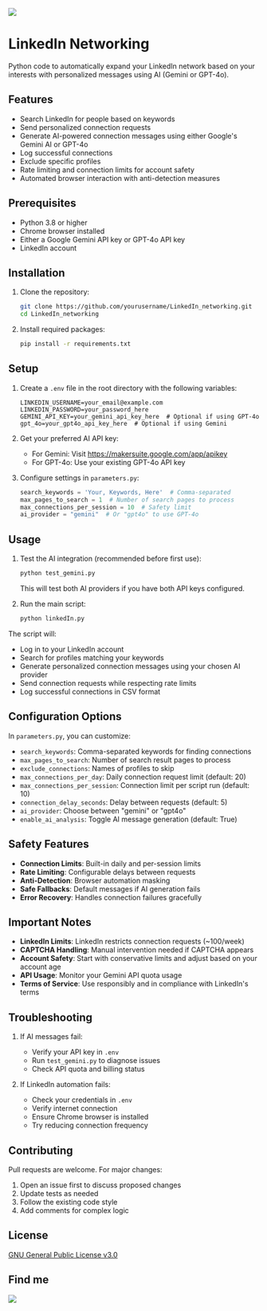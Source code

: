 ![](https://content.linkedin.com/content/dam/me/business/en-us/amp/brand-site/v2/bg/LI-Logo.svg.original.svg)
# LinkedIn Networking

Python code to automatically expand your LinkedIn network based on your interests with personalized messages using AI (Gemini or GPT-4o).

## Features

- Search LinkedIn for people based on keywords
- Send personalized connection requests
- Generate AI-powered connection messages using either Google's Gemini AI or GPT-4o
- Log successful connections
- Exclude specific profiles
- Rate limiting and connection limits for account safety
- Automated browser interaction with anti-detection measures

## Prerequisites

- Python 3.8 or higher
- Chrome browser installed
- Either a Google Gemini API key or GPT-4o API key
- LinkedIn account

## Installation

1. Clone the repository:
   ```bash
   git clone https://github.com/yourusername/LinkedIn_networking.git
   cd LinkedIn_networking
   ```

2. Install required packages:
   ```bash
   pip install -r requirements.txt
   ```

## Setup

1. Create a `.env` file in the root directory with the following variables:
   ```
   LINKEDIN_USERNAME=your_email@example.com
   LINKEDIN_PASSWORD=your_password_here
   GEMINI_API_KEY=your_gemini_api_key_here  # Optional if using GPT-4o
   gpt_4o=your_gpt4o_api_key_here  # Optional if using Gemini
   ```

2. Get your preferred AI API key:
   - For Gemini: Visit https://makersuite.google.com/app/apikey
   - For GPT-4o: Use your existing GPT-4o API key

3. Configure settings in `parameters.py`:
   ```python
   search_keywords = 'Your, Keywords, Here'  # Comma-separated
   max_pages_to_search = 1  # Number of search pages to process
   max_connections_per_session = 10  # Safety limit
   ai_provider = "gemini"  # Or "gpt4o" to use GPT-4o
   ```

## Usage

1. Test the AI integration (recommended before first use):
   ```bash
   python test_gemini.py
   ```
   This will test both AI providers if you have both API keys configured.

2. Run the main script:
   ```bash
   python linkedIn.py
   ```

The script will:
- Log in to your LinkedIn account
- Search for profiles matching your keywords
- Generate personalized connection messages using your chosen AI provider
- Send connection requests while respecting rate limits
- Log successful connections in CSV format

## Configuration Options

In `parameters.py`, you can customize:
- `search_keywords`: Comma-separated keywords for finding connections
- `max_pages_to_search`: Number of search result pages to process
- `exclude_connections`: Names of profiles to skip
- `max_connections_per_day`: Daily connection request limit (default: 20)
- `max_connections_per_session`: Connection limit per script run (default: 10)
- `connection_delay_seconds`: Delay between requests (default: 5)
- `ai_provider`: Choose between "gemini" or "gpt4o"
- `enable_ai_analysis`: Toggle AI message generation (default: True)

## Safety Features

- **Connection Limits**: Built-in daily and per-session limits
- **Rate Limiting**: Configurable delays between requests
- **Anti-Detection**: Browser automation masking
- **Safe Fallbacks**: Default messages if AI generation fails
- **Error Recovery**: Handles connection failures gracefully

## Important Notes

- **LinkedIn Limits**: LinkedIn restricts connection requests (~100/week)
- **CAPTCHA Handling**: Manual intervention needed if CAPTCHA appears
- **Account Safety**: Start with conservative limits and adjust based on your account age
- **API Usage**: Monitor your Gemini API quota usage
- **Terms of Service**: Use responsibly and in compliance with LinkedIn's terms

## Troubleshooting

1. If AI messages fail:
   - Verify your API key in `.env`
   - Run `test_gemini.py` to diagnose issues
   - Check API quota and billing status

2. If LinkedIn automation fails:
   - Check your credentials in `.env`
   - Verify internet connection
   - Ensure Chrome browser is installed
   - Try reducing connection frequency

## Contributing

Pull requests are welcome. For major changes:
1. Open an issue first to discuss proposed changes
2. Update tests as needed
3. Follow the existing code style
4. Add comments for complex logic

## License

[GNU General Public License v3.0](LICENSE)

## Find me
[![](https://img.shields.io/badge/Find%20Me-LinkedIn-blue?style=flat-square)](https://www.linkedin.com/in/sreekar2858)

